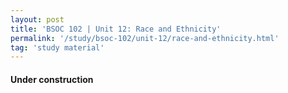 ```yaml
---
layout: post
title: 'BSOC 102 | Unit 12: Race and Ethnicity'
permalink: '/study/bsoc-102/unit-12/race-and-ethnicity.html'
tag: 'study material'
---
```


#### Under construction